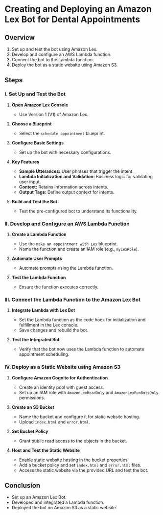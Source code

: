 # Creating and Deploying an Amazon Lex Bot for Dental Appointments

## Overview
1. Set up and test the bot using Amazon Lex.
2. Develop and configure an AWS Lambda function.
3. Connect the bot to the Lambda function.
4. Deploy the bot as a static website using Amazon S3.

## Steps

### I. Set Up and Test the Bot

1. **Open Amazon Lex Console**
   - Use Version 1 (V1) of Amazon Lex.

2. **Choose a Blueprint**
   - Select the `schedule appointment` blueprint.

3. **Configure Basic Settings**
   - Set up the bot with necessary configurations.

4. **Key Features**
   - **Sample Utterances:** User phrases that trigger the intent.
   - **Lambda Initialization and Validation:** Business logic for validating user input.
   - **Context:** Retains information across intents.
   - **Output Tags:** Define output context for intents.

5. **Build and Test the Bot**
   - Test the pre-configured bot to understand its functionality.

### II. Develop and Configure an AWS Lambda Function

1. **Create a Lambda Function**
   - Use the `make an appointment with Lex` blueprint.
   - Name the function and create an IAM role (e.g., `myLexRole`).

2. **Automate User Prompts**
   - Automate prompts using the Lambda function.

3. **Test the Lambda Function**
   - Ensure the function executes correctly.

### III. Connect the Lambda Function to the Amazon Lex Bot

1. **Integrate Lambda with Lex Bot**
   - Set the Lambda function as the code hook for initialization and fulfillment in the Lex console.
   - Save changes and rebuild the bot.

2. **Test the Integrated Bot**
   - Verify that the bot now uses the Lambda function to automate appointment scheduling.

### IV. Deploy as a Static Website using Amazon S3

1. **Configure Amazon Cognito for Authentication**
   - Create an identity pool with guest access.
   - Set up an IAM role with `AmazonLexReadOnly` and `AmazonLexRunBotsOnly` permissions.

2. **Create an S3 Bucket**
   - Name the bucket and configure it for static website hosting.
   - Upload `index.html` and `error.html`.

3. **Set Bucket Policy**
   - Grant public read access to the objects in the bucket.

4. **Host and Test the Static Website**
   - Enable static website hosting in the bucket properties.
   - Add a bucket policy and set `index.html` and `error.html` files.
   - Access the static website via the provided URL and test the bot.

## Conclusion

- Set up an Amazon Lex Bot.
- Developed and integrated a Lambda function.
- Deployed the bot on Amazon S3 as a static website.
